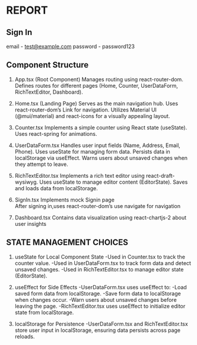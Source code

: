# REPORT

## Sign In
email - test@example.com
password - password123

## Component Structure
1. App.tsx (Root Component)
    Manages routing using react-router-dom. 
    Defines routes for different pages (Home, Counter, UserDataForm, RichTextEditor, Dashboard).

2. Home.tsx (Landing Page)
    Serves as the main navigation hub. 
    Uses react-router-dom’s Link for navigation. 
    Utilizes Material UI (@mui/material) and react-icons for a visually appealing layout. 

3. Counter.tsx
    Implements a simple counter using React state (useState). 
    Uses react-spring for animations.

4. UserDataForm.tsx
    Handles user input fields (Name, Address, Email, Phone). 
    Uses useState for managing form data. 
    Persists data in localStorage via useEffect. 
    Warns users about unsaved changes when they attempt to leave.

5. RichTextEditor.tsx
    Implements a rich text editor using react-draft-wysiwyg. 
    Uses useState to manage editor content (EditorState). 
    Saves and loads data from localStorage.

6. SignIn.tsx
    Implements mock Signin page  
    After signing in,uses react-router-dom’s use navigate for navigation


7. Dashboard.tsx
    Contains data visualization using react-chartjs-2 about user insights


## STATE MANAGEMENT CHOICES

1. useState for Local Component State
    -Used in Counter.tsx to track the counter value.
    -Used in UserDataForm.tsx to track form data and detect unsaved changes.
    -Used in RichTextEditor.tsx to manage editor state (EditorState).

2. useEffect for Side Effects
    -UserDataForm.tsx uses useEffect to:
      -Load saved form data from localStorage.
      -Save form data to localStorage when changes occur.
      -Warn users about unsaved changes before leaving the page.
    -RichTextEditor.tsx uses useEffect to initialize editor state from localStorage.

3. localStorage for Persistence
    -UserDataForm.tsx and RichTextEditor.tsx store user input in localStorage, ensuring data persists across page reloads.